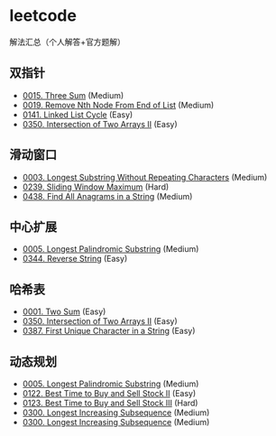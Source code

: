 # leetcode

解法汇总（个人解答+官方题解）

## 双指针

- [0015. Three Sum](src/main/java/com/sumkor/array/_0015_threesum/Solution03.java) (Medium)
- [0019. Remove Nth Node From End of List](src/main/java/com/sumkor/linked/_0019_removefromend/Solution02.java) (Medium)
- [0141. Linked List Cycle](src/main/java/com/sumkor/linked/_0141_hascycle/Solution.java) (Easy)
- [0350. Intersection of Two Arrays II](src/main/java/com/sumkor/array/_0350_intersect/Solution02.java) (Easy)

## 滑动窗口

- [0003. Longest Substring Without Repeating Characters](src/main/java/com/sumkor/string/_0003_lengthoflongestsubstring/Solution02.java) (Medium)
- [0239. Sliding Window Maximum](src/main/java/com/sumkor/array/_0239_window/Solution02.java) (Hard)
- [0438. Find All Anagrams in a String](src/main/java/com/sumkor/linked/_0438_findanagrams/Solution.java) (Medium)

## 中心扩展

- [0005. Longest Palindromic Substring](src/main/java/com/sumkor/string/_0005_longestpalindrome/Solution02.java) (Medium)
- [0344. Reverse String](src/main/java/com/sumkor/string/_0344_reverse/Solution.java) (Easy)

## 哈希表

- [0001. Two Sum](src/main/java/com/sumkor/array/_0001_twosum/Solution02.java) (Easy)
- [0350. Intersection of Two Arrays II](src/main/java/com/sumkor/array/_0350_intersect/Solution01.java) (Easy)
- [0387. First Unique Character in a String](src/main/java/com/sumkor/string/_0387_firstuniqe/Solution.java) (Easy)

## 动态规划

- [0005. Longest Palindromic Substring](src/main/java/com/sumkor/string/_0005_longestpalindrome/Solution03.java) (Medium)
- [0122. Best Time to Buy and Sell Stock II](src/main/java/com/sumkor/array/_0122_stock/Solution02.java) (Easy)
- [0123. Best Time to Buy and Sell Stock III](src/main/java/com/sumkor/array/_0123_stock/Solution.java) (Hard)
- [0300. Longest Increasing Subsequence](src/main/java/com/sumkor/array/_0300_longestincreasingsubseq/Solution03.java) (Medium)
- [0300. Longest Increasing Subsequence](src/main/java/com/sumkor/array/_0300_longestincreasingsubseq/Solution04.java) (Medium)

